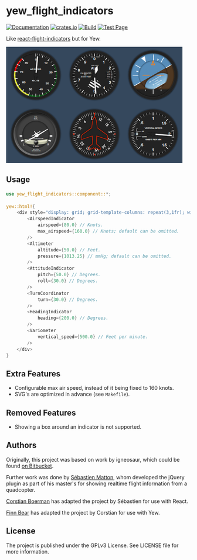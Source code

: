# yew_flight_indicators

[![Documentation](https://docs.rs/yew_confetti/badge.svg)](https://docs.rs/yew_flight_indicators)
[![crates.io](https://img.shields.io/crates/v/yew_confetti.svg)](https://crates.io/crates/yew_flight_indicators)
[![Build](https://github.com/finnbear/yew_flight_indicators/actions/workflows/build.yml/badge.svg)](https://github.com/finnbear/yew_flight_indicators/actions/workflows/build.yml) 
[![Test Page](https://img.shields.io/badge/Test-page-green)](https://finnbear.github.io/yew_flight_indicators/)

Like [react-flight-indicators](https://github.com/skyhop/react-flight-indicators) but for Yew.

![example](/example.png)

## Usage

```rust
use yew_flight_indicators::component::*;

yew::html!{
    <div style="display: grid; grid-template-columns: repeat(3,1fr); width: min-content;">
        <AirspeedIndicator
            airspeed={80.0} // Knots.
            max_airspeed={160.0} // Knots; default can be omitted.
        />
        <Altimeter
            altitude={50.0} // Feet.
            pressure={1013.25} // mmHg; default can be omitted.
        />
        <AttitudeIndicator
            pitch={50.0} // Degrees.
            roll={30.0} // Degrees.
        />
        <TurnCoordinator
            turn={30.0} // Degrees.
        />
        <HeadingIndicator
            heading={200.0} // Degrees.
        />
        <Variometer
            vertical_speed={500.0} // Feet per minute.
        />
    </div>
}
```

## Extra Features

- Configurable max air speed, instead of it being fixed to 160 knots.
- SVG's are optimized in advance (see `Makefile`).

## Removed Features

- Showing a box around an indicator is not supported.

## Authors

Originally, this project was based on work by igneosaur, which could be found [on Bitbucket](https://bitbucket.org/igneosaur/attitude-indicator).

Further work was done by [Sébastien Matton](seb_matton@hotmail.com), whom developed the jQuery plugin as part of his master's for showing realtime flight information from a quadcopter.

[Corstian Boerman](https://corstianboerman.com) has adapted the project by Sébastien for use with React.

[Finn Bear](https://finnbear.com) has adapted the project by Corstian for use with Yew.

## License

The project is published under the GPLv3 License. See LICENSE file for more information.